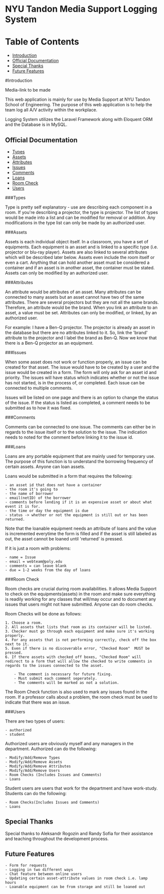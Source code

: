 # NYU Tandon Media Support Logging System

# Table of Contents
- [Introduction](#intro)
- [Official Documentation](#official)
- [Special Thanks](#thanks)
- [Future Features](#future)

#<a name="intro"></a>Introduction

Media-link to be made


This web application is mainly for use by Media Support at NYU Tandon School of Engineering. The purpose of this web application is to help the team log all A/V activity within the workplace. 


Logging System utilizes the Laravel Framework along with Eloquent ORM and the Database is in MySQL. 


## <a name="official"></a>Official Documentation

- [Types](#types)
- [Assets](#assets)
- [Attributes](#attributes)
- [Issues](#issues)
- [Comments](#comments)
- [Loans](#loans)
- [Room Check](#roomcheck)
- [Users](#users)

###<a name="types"></a>Types

Type is pretty self explanatory - use are describing each component in a room. If you're describing a projector, the type is projector. The list of types would be made into a list and can be modified for removal or addition. Any modifications in the type list can only be made by an authorized user.

###<a name="assets"></a>Assets

Assets is each individual object itself. In a classroom, you have a set of equipments. Each equipment is an asset and is linked to a specific type (i.e. projector or blu-ray player). Assets are also linked to several attributes which will be described later below. Assets even include the room itself or even a cart. Anything that can hold another asset must be considered a container and if an asset is in another asset, the container must be stated. Assets can only be modified by an authorized user.

###<a name="attributes"></a>Attributes

An attribute would be attributes of an asset. Many attributes can be connected to many assets but an asset cannot have two of the same attributes. There are several projectors but they are not all the same brands. Therefore, an attribute would be the brand. When you link an attribute to an asset, a value must be set. Attributes can only be modified, or linked, by an authorized user.


For example: I have a Ben-Q projector. The projector is already an asset in the database but there are no attributes linked to it. So, link the 'brand' attribute to the projector and I label the brand as Ben-Q. Now we know that there is a Ben-Q projector as an equipment. 

###<a name="issues"></a>Issues

When some asset does not work or function properly, an issue can be created for that asset. The issue would have to be created by a user and the issue would be created in a form. The form will only ask for an asset id and priority. The issues will have status which indicates whether or not the issue has not started, is in the process of, or completed. Each issue can be connected to multiple comments.


Issues will be listed on one page and there is an option to change the status of the issue. If the status is listed as completed, a comment needs to be submitted as to how it was fixed.

###<a name="comments"></a>Comments

Comments can be connected to one issue. The comments can either be in regards to the issue itself or to the solution to the issue. The indication needs to noted for the comment before linking it to the issue id.

###<a name="loans"></a>Loans

Loans are any portable equipment that are mainly used for temporary use. The purpose of this function is to understand the borrowing frequency of certain assets. Anyone can loan assets.


Loans would be submitted in a form that requires the following:

	- an asset id that does not have a container 
	- the room it's going to
	- the name of borrower
	- email(netID) of the borrower
	- comments before lending if it is an expensive asset or about what event it is for. 
	- the time or day the equipment is due
	- status -> whether or not the equipment is still out or has been returned. 



Note that the loanable equipment needs an attribute of loans and the value is incremented everytime the form is filled and if the asset is still labeled as out, the asset cannot be loaned until 'returned' is pressed.



If it is just a room with problems:

	- name = Issue 
	- email = webteam@poly.edu
	- comments = can leave blank
	- due = 1-2 weeks from the day of loans


###<a name="roomcheck"></a>Room Check

Room checks are crucial during room availabilities. It allows Media Support to check on the equipments(assets) in the room and make sure everything is readily working for any classes that will/may occur and to document any issues that users might not have submitted. Anyone can do room checks.


Room Checks will be done as follows:

	1. Choose a room.
	2. All assets that lists that room as its container will be listed.
	3. Checker must go through each equipment and make sure it's working properly.
	4. For any assets that is not performing correctly, check off the box next to it.
	5. Even if there is no discoverable error, "Checked Room"  MUST be pressed. 
	6. If there assets with checked off boxes, "Checked Room" will redirect to a form that will allow the checked to write comments in regards to the issues connected to the asset.

		- The comment is necessary for future fixing. 
		- Must submit each comment seperately. 
		- The comments will be marked as not a solution.


The Room Check function is also used to mark any issues found in the room. If a professor calls about a problem, the room check must be used to indicate that there was an issue.  

###<a name="users"></a>Users

There are two types of users:

	- authorized
	- student


Authorized users are obviously myself and any managers in the department. Authorized can do the following:

	- Modify/Add/Remove Types
	- Modify/Add/Remove Assets
	- Modify/Add/Remove Attributes
	- Modify/Add/Remove Users
	- Room Checks (Includes Issues and Comments)
	- Loans


Student users are users that work for the department and have work-study. Students can do the following:

	- Room Checks(Includes Issues and Comments)
	- Loans



## <a name="thanks"></a>Special Thanks

Special thanks to Aleksandr Rogozin and Randy Sofia for their assistance and teaching throughout the development process.

## <a name="future"></a>Future Features

	- Form for requests
	- Logging in two different ways
	- Chat feature between online users
	- Updating certain asset-attribute values in room check i.e. lamp hours
	- Loanable equipment can be from storage and still be loaned out


